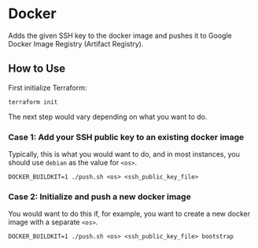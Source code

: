 # Docker

Adds the given SSH key to the docker image and pushes it to Google Docker Image Registry (Artifact Registry).

## How to Use

First initialize Terraform:

```shell
terraform init
```

The next step would vary depending on what you want to do.

### Case 1: Add your SSH public key to an existing docker image

Typically, this is what you would want to do, and in most instances, you should use `debian` as the value for `<os>`.

```shell
DOCKER_BUILDKIT=1 ./push.sh <os> <ssh_public_key_file>
```

### Case 2: Initialize and push a new docker image

You would want to do this if, for example, you want to create a new docker image with a separate `<os>`.

```shell
DOCKER_BUILDKIT=1 ./push.sh <os> <ssh_public_key_file> bootstrap
```
